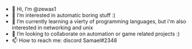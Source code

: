 - 👋 Hi, I’m @zewas1
- 👀 I’m interested in automatic boring stuff :)
- 🌱 I’m currently learning a vierty of programming languages, but i'm also interested in networking and unix
- 💞️ I’m looking to collaborate on automation or game related projects :)
- 📫 How to reach me: discord Samael#2348

<!---
zewas1/zewas1 is a ✨ special ✨ repository because its `README.md` (this file) appears on your GitHub profile.
You can click the Preview link to take a look at your changes.
--->
